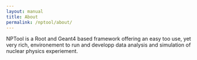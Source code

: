 ```yaml
---
layout: manual 
title: About
permalink: /nptool/about/
---
```


NPTool is a Root and Geant4 based framework offering an easy too use, yet very rich, environement to run and developp data analysis and simulation of nuclear physics experiement.
